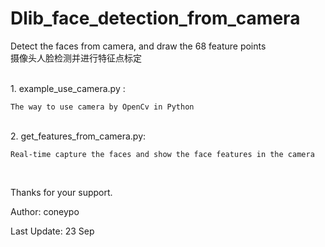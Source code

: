 # Dlib_face_detection_from_camera
Detect the faces from camera, and draw the 68 feature points 
</br>
摄像头人脸检测并进行特征点标定

</br>
1. example_use_camera.py : 
	
	The way to use camera by OpenCv in Python 
</br>
2. get_features_from_camera.py: 
	
	Real-time capture the faces and show the face features in the camera	
</br>

Thanks for your support.

Author: coneypo

Last Update: 23 Sep
